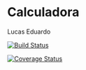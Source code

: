 Calculadora
======================

Lucas Eduardo


[![Build Status](http://jenkins.lucas9153/job/Calculadora/badge/icon)](http://jenkins.lucas9153/job/Calculadora/)


[![Coverage Status](https://coveralls.io/repos/lucas9153/Calculadora/badge.svg)](https://coveralls.io/r/lucas9153/Calculadora)
